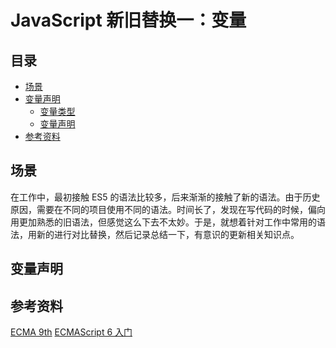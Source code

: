 # JavaScript 新旧替换一：变量
## <a name="index"></a> 目录
- [场景](#situation)
- [变量声明](#style)
  - [变量类型](#link)
  - [变量声明](#link)
- [参考资料](#reference)



## <a name="situation"></a> 场景
在工作中，最初接触 ES5 的语法比较多，后来渐渐的接触了新的语法。由于历史原因，需要在不同的项目使用不同的语法。时间长了，发现在写代码的时候，偏向用更加熟悉的旧语法，但感觉这么下去不太妙。于是，就想着针对工作中常用的语法，用新的进行对比替换，然后记录总结一下，有意识的更新相关知识点。

## 变量声明








## <a name="reference"></a> 参考资料
[ECMA 9th][url-ecma-9th]
[ECMAScript 6 入门][url-es6-ruanyifeng]


[url-ecma-9th]:http://www.ecma-international.org/ecma-262/9.0/index.html#sec-intro
[url-es6-ruanyifeng]:http://es6.ruanyifeng.com/